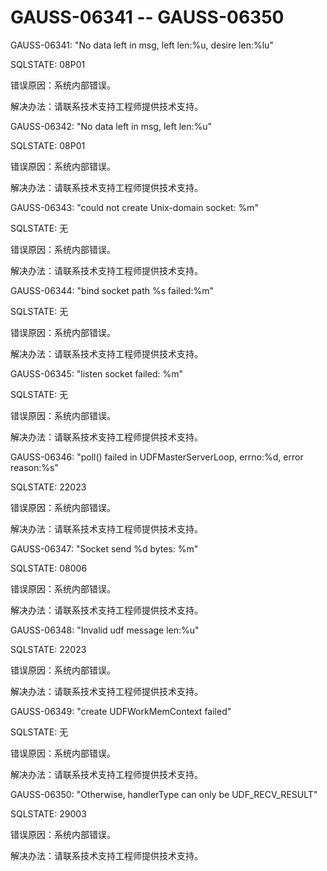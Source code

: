 # GAUSS-06341 -- GAUSS-06350

GAUSS-06341: "No data left in msg, left len:%u, desire len:%lu"

SQLSTATE: 08P01

错误原因：系统内部错误。

解决办法：请联系技术支持工程师提供技术支持。

GAUSS-06342: "No data left in msg, left len:%u"

SQLSTATE: 08P01

错误原因：系统内部错误。

解决办法：请联系技术支持工程师提供技术支持。

GAUSS-06343: "could not create Unix-domain socket: %m"

SQLSTATE: 无

错误原因：系统内部错误。

解决办法：请联系技术支持工程师提供技术支持。

GAUSS-06344: "bind socket path %s failed:%m"

SQLSTATE: 无

错误原因：系统内部错误。

解决办法：请联系技术支持工程师提供技术支持。

GAUSS-06345: "listen socket failed: %m"

SQLSTATE: 无

错误原因：系统内部错误。

解决办法：请联系技术支持工程师提供技术支持。

GAUSS-06346: "poll\(\) failed in UDFMasterServerLoop, errno:%d, error reason:%s"

SQLSTATE: 22023

错误原因：系统内部错误。

解决办法：请联系技术支持工程师提供技术支持。

GAUSS-06347: "Socket send %d bytes: %m"

SQLSTATE: 08006

错误原因：系统内部错误。

解决办法：请联系技术支持工程师提供技术支持。

GAUSS-06348: "Invalid udf message len:%u"

SQLSTATE: 22023

错误原因：系统内部错误。

解决办法：请联系技术支持工程师提供技术支持。

GAUSS-06349: "create UDFWorkMemContext failed"

SQLSTATE: 无

错误原因：系统内部错误。

解决办法：请联系技术支持工程师提供技术支持。

GAUSS-06350: "Otherwise, handlerType can only be UDF\_RECV\_RESULT"

SQLSTATE: 29003

错误原因：系统内部错误。

解决办法：请联系技术支持工程师提供技术支持。

